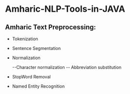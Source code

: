 # Amharic-NLP-Tools-in-JAVA
## Amharic Text Preprocessing:
- Tokenization 
- Sentence Segmentation
- Normalization

   --Character normalization 
   -- Abbreviation substitution 
- StopWord Removal
- Named Entity Recognition 
